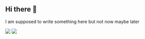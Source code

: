 ## Hi there 👋

<!--
**adssib/adssib** is a ✨ _special_ ✨ repository because its `README.md` (this file) appears on your GitHub profile.

Here are some ideas to get you started:

- 🔭 I’m currently working on ...
- 🌱 I’m currently learning ...
- 👯 I’m looking to collaborate on ...
- 🤔 I’m looking for help with ...
- 💬 Ask me about ...
- 📫 How to reach me: ...
- 😄 Pronouns: ...
- ⚡ Fun fact: ...
-->

I am supposed to write something here but not now maybe later 

<img
  src="https://github-readme-stats.vercel.app/api?username=adssib&show_icons=true&theme=react&&hide_border=true"
/>
<img
  src="https://github-readme-streak-stats.herokuapp.com/?user=adssib&&theme=react&&hide_border=true"
/>
